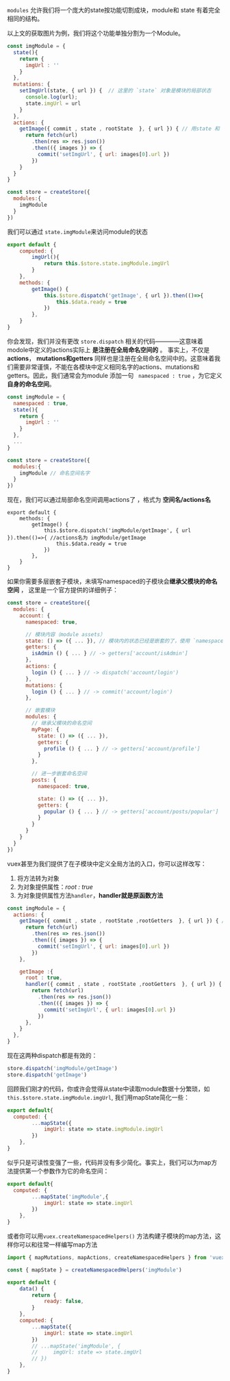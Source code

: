 `modules` 允许我们将一个庞大的state按功能切割成块，module和 state 有着完全相同的结构。

以上文的获取图片为例，我们将这个功能单独分割为一个Module。

```js
const imgModule = {
  state(){
    return {
      imgUrl : ''
    }
  },
  mutations: {
    setImgUrl(state, { url }) {  // 这里的 `state` 对象是模块的局部状态
      console.log(url);
      state.imgUrl = url
    }
  },
  actions: {
    getImage({ commit , state , rootState  }, { url }) { // 用state 和 rootState区分模块的状态的store状态
      return fetch(url)
        .then(res => res.json())
        .then(({ images }) => {
          commit('setImgUrl', { url: images[0].url })
        })
    }
  }
}

const store = createStore({
  modules:{
    imgModule
  }
})

```

我们可以通过 `state.imgModule`来访问module的状态

```js
export default {
    computed: {
        imgUrl(){
            return this.$store.state.imgModule.imgUrl
        }
    },
    methods: {
        getImage() {
            this.$store.dispatch('getImage', { url }).then(()=>{
                this.$data.ready = true
            })
        },
    }
}
```

你会发现，我们并没有更改 `store.dispatch` 相关的代码————这意味着modole中定义的actions实际上 **是注册在全局命名空间的** 。 事实上，不仅是 **actions**， **mutations和getters** 同样也是注册在全局命名空间中的。这意味着我们需要非常谨慎，不能在各模块中定义相同名字的actions、mutations和getters。因此，我们通常会为module 添加一句 ` namespaced : true` ，为它定义**自身的命名空间**。

```js
const imgModule = {
  namespaced : true,
  state(){
    return {
      imgUrl : ''
    }
  },
  ...
}

const store = createStore({
  modules:{
    imgModule // 命名空间名字
  }
})
```

现在，我们可以通过局部命名空间调用actions了 ，格式为 **空间名/actions名**

```js{4}
export default {
    methods: {
        getImage() {
            this.$store.dispatch('imgModule/getImage', { url }).then(()=>{ //actions名为 imgModule/getImage
                this.$data.ready = true
            })
        },
    }
}

```

如果你需要多层嵌套子模块，未填写namespaced的子模块会**继承父模块的命名空间** ， 这里是一个官方提供的详细例子：

```js
const store = createStore({
  modules: {
    account: {
      namespaced: true,

      // 模块内容（module assets）
      state: () => ({ ... }), // 模块内的状态已经是嵌套的了，使用 `namespaced` 属性不会对其产生影响
      getters: {
        isAdmin () { ... } // -> getters['account/isAdmin']
      },
      actions: {
        login () { ... } // -> dispatch('account/login')
      },
      mutations: {
        login () { ... } // -> commit('account/login')
      },

      // 嵌套模块
      modules: {
        // 继承父模块的命名空间
        myPage: {
          state: () => ({ ... }),
          getters: {
            profile () { ... } // -> getters['account/profile']
          }
        },

        // 进一步嵌套命名空间
        posts: {
          namespaced: true,

          state: () => ({ ... }),
          getters: {
            popular () { ... } // -> getters['account/posts/popular']
          }
        }
      }
    }
  }
})

```

vuex甚至为我们提供了在子模块中定义全局方法的入口，你可以这样改写：

1.  将方法转为对象
2.  为对象提供属性：*root : true*
3.  为对象提供属性方法`handler`，**handler就是原函数方法**

```js
const imgModule = {
  actions: {
    getImage({ commit , state , rootState ,rootGetters  }, { url }) { // 用state 和 rootState区分模块的状态的store状态
      return fetch(url)
        .then(res => res.json())
        .then(({ images }) => {
          commit('setImgUrl', { url: images[0].url })
        })
    },

    getImage :{
      root : true,
      handler({ commit , state , rootState ,rootGetters  }, { url }) { // 和上面完全一样
        return fetch(url)
          .then(res => res.json())
          .then(({ images }) => {
            commit('setImgUrl', { url: images[0].url })
          })
      },
    }
  },
}
```

现在这两种dispatch都是有效的：

```js
store.dispatch('imgModule/getImage')
store.dispatch('getImage')
```

回顾我们刚才的代码，你或许会觉得从state中读取module数据十分繁琐，如`this.$store.state.imgModule.imgUrl`, 我们用mapState简化一些：

```js
export default{
  computed: {
        ...mapState({
            imgUrl: state => state.imgModule.imgUrl
        })
    },
}
```

似乎只是可读性变强了一些，代码并没有多少简化。事实上，我们可以为map方法提供第一个参数作为它的命名空间：

```js
export default{
  computed: {
        ...mapState('imgModule',{
            imgUrl: state => state.imgUrl
        })
    },
}
```

或者你可以用`vuex.createNamespacedHelpers()` 方法构建子模块的map方法，这样你可以和往常一样编写map方法

```js
import { mapMutations, mapActions, createNamespacedHelpers } from 'vuex'

const { mapState } = createNamespacedHelpers('imgModule')

export default {
    data() {
        return {
            ready: false,
        }
    },
    computed: {
        ...mapState({
            imgUrl: state => state.imgUrl
        })
        // ...mapState('imgModule', {
        //     imgUrl: state => state.imgUrl
        // })
    },
}

```
